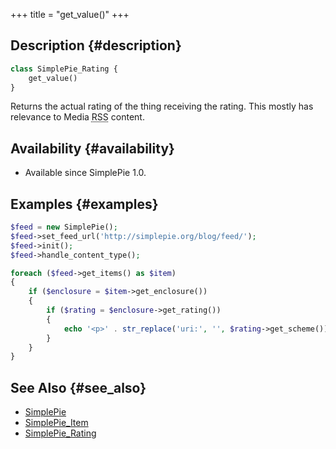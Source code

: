 +++
title = "get_value()"
+++

## Description {#description}

```php
class SimplePie_Rating {
    get_value()
}
```

Returns the actual rating of the thing receiving the rating. This mostly has relevance to Media <abbr title="Rich Site Summary">RSS</abbr> content.

## Availability {#availability}

- Available since SimplePie 1.0.

## Examples {#examples}

```php
$feed = new SimplePie();
$feed->set_feed_url('http://simplepie.org/blog/feed/');
$feed->init();
$feed->handle_content_type();

foreach ($feed->get_items() as $item)
{
    if ($enclosure = $item->get_enclosure())
    {
        if ($rating = $enclosure->get_rating())
        {
            echo '<p>' . str_replace('uri:', '', $rating->get_scheme()) . ': ' . $rating->get_value() . '</p>';
        }
    }
}
```

## See Also {#see_also}

- [SimplePie](@/wiki/reference/simplepie/_index.md)
- [SimplePie_Item](@/wiki/reference/simplepie_item/_index.md)
- [SimplePie_Rating](@/wiki/reference/simplepie_rating/_index.md)

